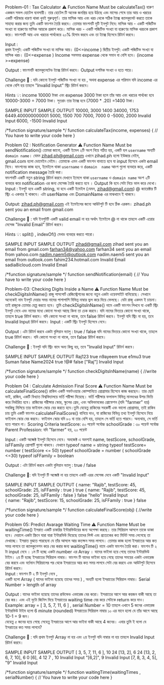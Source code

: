 Problem-01 : Tax Calculator
⚠️ Function Name Must be calculateTax()
হারুণ একজন সফল হোটেল ব্যবসায়ী। তার হোটেল টি অনেক জনপ্রিয় হয়ে উঠছে  এবং মাসের শেষে তার আয় ও খরচের একটি পরিস্কার ধারণা থাকা খুবই গুরুত্বপূর্ণ। তার মাসিক আয় এবং খরচ থেকে সঠিক ট্যাক্স ক্যালকুলেট করতে তাকে সাহায্য করার জন্য তুমি একটি ফাংশন তৈরি করবে।
তোমার ফাংশনটি দুটি ইনপুট নিবে:
মাসিক আয় - একটি পজিটিভ সংখ্যা যা হারুণের মাসিক আয়কে প্রকাশ করে।
মাসিক খরচ - একটি পজিটিভ সংখ্যা যা হারুণের মাসিক খরচকে প্রকাশ করে।
ফাংশনটি আয় এবং খরচের পার্থক্যের ২০% হিসাব করবে এবং তা ট্যাক্স হিসেবে রিটার্ন করবে।

Input :  
প্রথম ইনপুট:  একটি পজিটিভ সংখ্যা যা মাসিক আয়। (0<=income )
দ্বিতীয় ইনপুট: একটি পজিটিভ সংখ্যা যা মাসিক খরচ।  (0<=expense )
Income সবসময় expense থেকে সমান বা  বেশি হবে।  (income >=expense)


Output :   ফাংশনটি ক্যালকুলেটেড ট্যাক্স রিটার্ন করবে। Output দশমিক সংখ্যা ও হতে পারে।


Challenge 📢 : যদি কোনো ইনপুট পজিটিভ সংখ্যা না হয় , অথবা expense এর পরিমান যদি  income এর থেকে বেশি হয় তাহলে  "Invalid Input"  স্ট্রিং  রিটার্ন করবে। 


Hints 💡:  income 10000 টাকা এবং expense 3000 টাকা হলে তাঁর আয় এবং খরচের পার্থ্যক্য হবে 
10000-3000 = 7000 টাকা।  সুতরাং তার ট্যাক্স হবে (7000 * .20)  =1400  টাকা।  


SAMPLE INPUT
SAMPLE OUTPUT
10000, 3000
1400
34000, 1753
6449.400000000001
5000, 1500
700
7000, 7000
0
-5000, 2000
Invalid Input
6000, -1500
Invalid Input


/*function signature/sample */
function calculateTax(income, expenses) {
          // You have to write your code here
}



Problem 02 : Notification Generator
⚠️ Function Name Must be sendNotification()
তোমরা জানো, একটি ইমেল ২টি অংশ নিয়ে গঠিত হয়, একটি হল `username` অন্যটি `domain name`। যেমন zihad.ph@gmail.com এখানে zihad.ph হলো ইউজার নেইম,  gmail.com হলো ডোমেইন নেইম।  তোমাকে এমন একটি ফাংশন বানাতে হবে যা input হিসেবে একটা email নিবে।  ফাংশনের কাজ হবে, ইমেইলে থাকা `username` ও `domain  name` আংশ গুলো ব্যবহার করে, একটি notification message তৈরি করা।  
ফাংশনটি একটি নতুন string রিটার্ন করবে যেখানে ইমেলে থাকা `username` ও `domain name` অংশ ২টি ব্যবহার করে notification  এর জন্য মেসেজ তৈরি করতে হবে ।  Output কি হবে সেটা নিচে  ভাল করে দেখো।  
Input :  ইনপুট হবে একটি string, যা হবে একটি ইমেইল (যেমন, zihad@gmail.com) 
@ ক্যারেক্টার টি স্ট্রিং এ একবার ই থাকবে। এটা  userName  এবং DomainName  এর মাঝখানে ই থাকবে।  


Output: zihad.ph@gmail.com এই ইমেইলের জন্যে আউটপুট টি হবে ঠিক এরকম। 
zihad.ph sent you an email from gmail.com


Challenge 📢 : যদি ইনপুটটি একটি valid email না হয় অর্থাৎ ইমেইলে @ না থাকে তাহলে একটি এরোর মেসেজ "Invalid Email" রিটার্ন করবে।  

  
Hints 💡:  split() , indexOf() মেথড ব্যবহার করতে পারো। 


SAMPLE INPUT
SAMPLE OUTPUT
zihad@gmail.com
zihad sent you an email from gmail.com
farhan34@yahoo.com
farhan34 sent you an email from yahoo.com
nadim.naem5@outlook.com
nadim.naem5 sent you an email from outlook.com
fahim234.hotmail.com
Invalid Email
sadia8icloud.com
Invalid Email



/*function signature/sample */
function sendNotification(email) {
          // You have to write your code here
}


Problem-03: Checking Digits Inside a Name
⚠️ Function Name Must be checkDigitsInName()
রাজু পাসপোর্ট রেজিস্ট্রেশনের জন্যে নতুন একটা ওয়েবসাইট বানিয়েছে।  সেখানে অনেকেই নাম ইনপুট দেয়ার সময়  নামের পাশাপাশি  বিভিন্ন নাম্বার ভুল করে দিয়ে ফেলছে। যেটা রাজু একদম ই চায়না।  তাই রাজুকে তোমার হেল্প করতে হবে। তুমি checkDigitsInName() নামে একটি ফাংশন লিখবে যা একটি স্ট্রিং ইনপুট নেবে এবং নামের মধ্যে কোনো সংখ্যা আছে কিনা তা চেক করবে। 
যদি নামের ভিতরে কোনো সংখ্যা থাকে, তাহলে true রিটার্ন করবে। যদি কোনো সংখ্যা না থাকে, তবে false  রিটার্ন করবে। ইনপুট যদি স্ট্রিং না হয়, তবে Invalid Input রিটার্ন করবে।
Input :  একটি স্ট্রিং ইনপুট হিসেবে নেবে। 


Output :  এটা  রিটার্ন করবে একটা বুলিয়ান ভ্যালু  : true / false
যদি নামের ভিতরে কোনো সংখ্যা থাকে, তাহলে true রিটার্ন করবে। যদি কোনো সংখ্যা না থাকে, তবে false  রিটার্ন করবে। 


Challenge 📢 : ইনপুট যদি স্ট্রিং বাদে অন্য কিছু হয়, তবে "Invalid Input" রিটার্ন করবে।


SAMPLE INPUT
SAMPLE OUTPUT 
Raj123
true
n9ayeem
true
e1mu3
true
Suman
false
Name2024
true
!@#
false
["Raj"]
Invalid Input


/*function signature/sample */
function checkDigitsInName(name) {
          //write your code here
}




Problem 04 : Calculate Admission Final Score 
⚠️ Function Name Must be calculateFinalScore()
রাকিব একটি সফটওয়্যার কোম্পানিতে প্রোগ্রামার হিসেবে কাজ করছেন। তার ছোট ভাই, রাজিব, একটি বিখ্যাত বিশ্ববিদ্যালয়ে ভর্তি পরীক্ষা দিয়েছে। ভর্তি পরীক্ষার ফলাফল বিভিন্ন মানদণ্ডের উপর ভিত্তি করে নির্ধারিত হবে। রাজিবের পরীক্ষার স্কোর, স্কুলের গ্রেড, এবং অভিভাবকের প্রোফেশন (যদি "farmer" হয়) সবকিছু মিলিয়ে তার ফাইনাল স্কোর বের করতে হবে।তুমি যেহেতু রাকিবের সহকর্মী এবং ভালো প্রোগ্রামার, তাই রাকিব চায় তুমি একটি ফাংশন calculateFinalScore() বানিয়ে দাও, যা রাজিবের বিভিন্ন তথ্য ইনপুট হিসেবে নিয়ে ফাইনাল স্কোর বের করবে। ফাইনাল স্কোর যদি ৮০ বা তার বেশি হয়, তাহলে সে ভর্তি হতে পারবে। অন্যথায়, সে ভর্তি হতে পারবে না। 
Scoring Criteria
testScore:  ৫০ পয়েন্ট সর্বোচ্চ
schoolGrade : ৩০ পয়েন্ট সর্বোচ্চ
Parent Profession: যদি "farmer" হয়, ২০ পয়েন্ট

Input :  একটি অব্জেক্ট ইনপুট হিসেবে নেবে।  অবজেক্ট এ অবশ্যই name,  testScore, schoolGrade, isFFamily প্রোপার্টি গুলো থাকবে।  যেখানে 
typeof name = string 
typeof testScore= number ( testScore <= 50) 
typeof schoolGrade = number ( schoolGrade <=30) 
typeof  isFFamily = boolean


Output :  এটা রিটার্ন করবে একটা বুলিয়ান ভ্যালু : true / false


Challenge 📢:  যদি ইনপুট টি অব্জেক্ট না হয় তাহলে একটি এরর মেসেজ দেবে একটি  "Invalid Input"



SAMPLE INPUT
SAMPLE OUTPUT
{ name: "Rajib", testScore: 45,  schoolGrade: 25, isFFamily : true  }
true
{ name: "Rajib", testScore: 45,  schoolGrade: 25, isFFamily : false }
false
"hello" 
Invalid Input                    
{ name: "Rajib", testScore: 15,  schoolGrade: 25, isFFamily : true  }
false               



/*function signature/sample */
function calculateFinalScore(obj) {
          //write your code here
}




Problem 05:  Predict Avarage Waiting Time 
⚠️ Function Name Must be waitingTime()
ইসরাত একটি চাকরির ইন্টারভিউয়ের জন্য অপেক্ষা করছে। তার সিরিয়াল আসলে তাকে ডাকা হবে।  দেয়ালে একটা স্ক্রিনে যারা যারা ইন্টারভিউ দিয়েছে তাদের লিস্ট এবং  প্রত্যেকের কত মিনিট সময় লেগেছে তা দেখাচ্ছে।  ইসরাত বুঝতে পারছেনা যে তাঁর আসলে আর কতক্ষন সময় লাগবে।  তোমার কাজ হলো ইসরাতের আর কত সময় লাগবে তা ক্যালকুলেশন করে বের করার জন্য waitingTime() নামে একটা ফাংশন তৈরি করা। 
ফাংশন টি ২ টা input নেবে ।  ১ম টি হচ্ছে  একটা number এর Array ।  যাদের ভাইভা হয়ে গেছে তাদের  ইন্টারভিউ টাইম। ২য়  টি হচ্ছে ইসরাতের সিরিয়াল নাম্বার।  ফাংশন টি যাদের ভাইভা হয়ে গেছে তাদের সময়ের একটা এভারেজ বের করবে এবং বর্তমান সিরিয়ালের পর থেকে  ইসরাতের আর কত সময় লাগবে সেটা বের করবে এবং আউটপুট হিসেবে রিটার্ন করবে।  
Input :  ফাংশন টি ২ টি ইনপুট নেবে ,  
একটি হলো Array ( যাদের ভাইভা হয়েছে তাদের সময় )  , অন্যটি হলো  ইসরাতের সিরিয়াল নাম্বার।
Serial Number >  length of array 


Output : 
যাদের ভাইভা হয়েছে তাদের রাউন্ডেড এভারেজ বের করো।  ইসরাতের আগে আর কয়জন বাকী আছে তা বের কর।  এবং এই দুটো জিনিস  দিয়ে ইসরাতের waiting time বের করে সেটাকে return করে দাও।   
Example:  array = [ 3, 5, 7, 11, 6 ]  , serial Number = 10
তাহলে এখানে 5 জনের   এভারেজ ইন্টারভিউ টাইম হলো 6 minute (rounded)
ঈসরাতের সিরিয়াল নাম্বার ১০ এর মানে হলো যে তাঁর আগে আছে 10-1 = 9 জন।  
যেহেতু ৫ জনের হয়ে গেছে সেহেতু ইসরাতের আগে আর ভাইবা বাকী আছে  4 জনের। এবার তুমি ই বলো যে ইসরাতের কত সময় লাগবে?   


Challenge 📢 : যদি প্রথম ইনপুট Array না হয় এবং ২য় ইনপুট যদি নাম্বার না হয় তাহলে Invalid Input রিটার্ন করবে।


SAMPLE INPUT
SAMPLE OUTPUT
[ 3, 5, 7, 11, 6 ], 10
24
[13, 2], 6
24
[13, 2, 6, 7, 10], 6
0
[6], 4
12
7 , 10
Invalid Input
"[6,2]", 9
Invalid Input
[7, 8, 3, 4, 5], "9"
Invalid Input


/*function signature/sample */
function  waitingTime(waitingTimes  , serialNumber) {
          // You have to write your code here
}